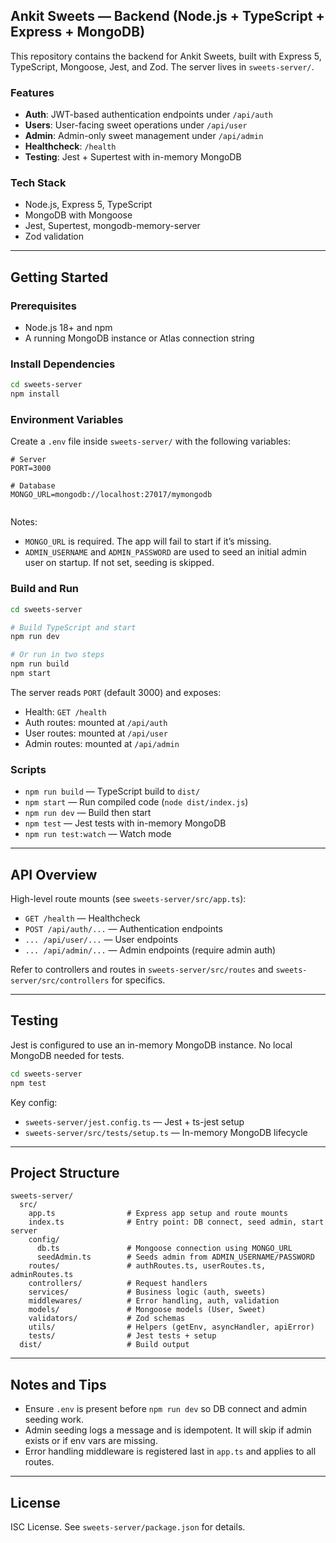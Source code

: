 ## Ankit Sweets — Backend (Node.js + TypeScript + Express + MongoDB)

This repository contains the backend for Ankit Sweets, built with Express 5, TypeScript, Mongoose, Jest, and Zod. The server lives in `sweets-server/`.

### Features

- **Auth**: JWT-based authentication endpoints under `/api/auth`
- **Users**: User-facing sweet operations under `/api/user`
- **Admin**: Admin-only sweet management under `/api/admin`
- **Healthcheck**: `/health`
- **Testing**: Jest + Supertest with in-memory MongoDB

### Tech Stack

- Node.js, Express 5, TypeScript
- MongoDB with Mongoose
- Jest, Supertest, mongodb-memory-server
- Zod validation

---

## Getting Started

### Prerequisites

- Node.js 18+ and npm
- A running MongoDB instance or Atlas connection string

### Install Dependencies

```bash
cd sweets-server
npm install
```

### Environment Variables

Create a `.env` file inside `sweets-server/` with the following variables:

```env
# Server
PORT=3000

# Database
MONGO_URL=mongodb://localhost:27017/mymongodb


```

Notes:

- `MONGO_URL` is required. The app will fail to start if it’s missing.
- `ADMIN_USERNAME` and `ADMIN_PASSWORD` are used to seed an initial admin user on startup. If not set, seeding is skipped.

### Build and Run

```bash
cd sweets-server

# Build TypeScript and start
npm run dev

# Or run in two steps
npm run build
npm start
```

The server reads `PORT` (default 3000) and exposes:

- Health: `GET /health`
- Auth routes: mounted at `/api/auth`
- User routes: mounted at `/api/user`
- Admin routes: mounted at `/api/admin`

### Scripts

- `npm run build` — TypeScript build to `dist/`
- `npm start` — Run compiled code (`node dist/index.js`)
- `npm run dev` — Build then start
- `npm test` — Jest tests with in-memory MongoDB
- `npm run test:watch` — Watch mode

---

## API Overview

High-level route mounts (see `sweets-server/src/app.ts`):

- `GET /health` — Healthcheck
- `POST /api/auth/...` — Authentication endpoints
- `... /api/user/...` — User endpoints
- `... /api/admin/...` — Admin endpoints (require admin auth)

Refer to controllers and routes in `sweets-server/src/routes` and `sweets-server/src/controllers` for specifics.

---

## Testing

Jest is configured to use an in-memory MongoDB instance. No local MongoDB needed for tests.

```bash
cd sweets-server
npm test
```

Key config:

- `sweets-server/jest.config.ts` — Jest + ts-jest setup
- `sweets-server/src/tests/setup.ts` — In-memory MongoDB lifecycle

---

## Project Structure

```
sweets-server/
  src/
    app.ts                # Express app setup and route mounts
    index.ts              # Entry point: DB connect, seed admin, start server
    config/
      db.ts               # Mongoose connection using MONGO_URL
      seedAdmin.ts        # Seeds admin from ADMIN_USERNAME/PASSWORD
    routes/               # authRoutes.ts, userRoutes.ts, adminRoutes.ts
    controllers/          # Request handlers
    services/             # Business logic (auth, sweets)
    middlewares/          # Error handling, auth, validation
    models/               # Mongoose models (User, Sweet)
    validators/           # Zod schemas
    utils/                # Helpers (getEnv, asyncHandler, apiError)
    tests/                # Jest tests + setup
  dist/                   # Build output
```

---

## Notes and Tips

- Ensure `.env` is present before `npm run dev` so DB connect and admin seeding work.
- Admin seeding logs a message and is idempotent. It will skip if admin exists or if env vars are missing.
- Error handling middleware is registered last in `app.ts` and applies to all routes.

---

## License

ISC License. See `sweets-server/package.json` for details.
